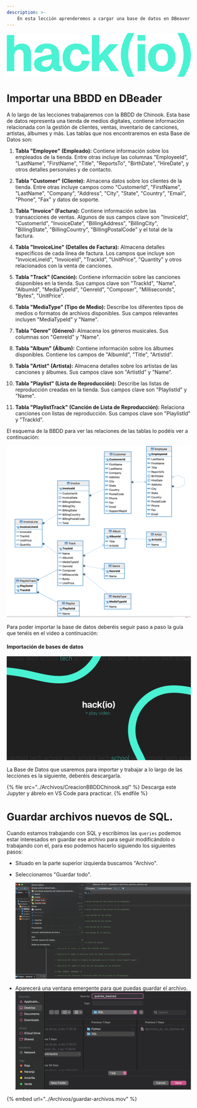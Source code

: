 ```yaml
---
description: >-
    En esta lección aprenderemos a cargar una base de datos en DBeaver desde un archivo SQL que encontraréis al final de esta lección.
---
```


<div style="text-align: center;">
  <img src="https://github.com/Hack-io-Data/Imagenes/blob/main/01-LogosHackio/logo_celeste@4x.png?raw=true" alt="esquema" />
</div>



# Importar una BBDD en DBeader

A lo largo de las lecciones trabajaremos con la BBDD de Chinook. Esta base de datos representa una tienda de medios digitales, contiene información relacionada con la gestión de clientes, ventas, inventario de canciones, artistas, álbumes y más. Las tablas que nos encontraremos en esta Base de Datos son:

1. **Tabla "Employee" (Empleado):** Contiene información sobre los empleados de la tienda. Entre otras incluye las columnas "EmployeeId", "LastName", "FirstName", "Title", "ReportsTo", "BirthDate", "HireDate", y otros detalles personales y de contacto.

2. **Tabla "Customer" (Cliente):** Almacena datos sobre los clientes de la tienda. Entre otras incluye campos como "CustomerId", "FirstName", "LastName", "Company", "Address", "City", "State", "Country", "Email", "Phone", "Fax" y datos de soporte.

3. **Tabla "Invoice" (Factura):** Contiene información sobre las transacciones de ventas. Algunos de sus campos clave son "InvoiceId", "CustomerId", "InvoiceDate", "BillingAddress", "BillingCity", "BillingState", "BillingCountry", "BillingPostalCode" y el total de la factura.

4. **Tabla "InvoiceLine" (Detalles de Factura):** Almacena detalles específicos de cada línea de factura. Los campos que incluye son "InvoiceLineId", "InvoiceId", "TrackId", "UnitPrice", "Quantity" y otros relacionados con la venta de canciones.

5. **Tabla "Track" (Canción):** Contiene información sobre las canciones disponibles en la tienda. Sus campos clave son "TrackId", "Name", "AlbumId", "MediaTypeId", "GenreId", "Composer", "Milliseconds", "Bytes", "UnitPrice".

6. **Tabla "MediaType" (Tipo de Medio):** Describe los diferentes tipos de medios o formatos de archivos disponibles. Sus campos relevantes incluyen "MediaTypeId" y "Name".

7. **Tabla "Genre" (Género):** Almacena los géneros musicales. Sus columnas son "GenreId" y "Name".

8. **Tabla "Album" (Álbum):** Contiene información sobre los álbumes disponibles. Contiene los campos de "AlbumId", "Title", "ArtistId".

9. **Tabla "Artist" (Artista):** Almacena detalles sobre los artistas de las canciones y álbumes. Sus campos clave son "ArtistId" y "Name".

10. **Tabla "Playlist" (Lista de Reproducción):** Describe las listas de reproducción creadas en la tienda. Sus campos clave son "PlaylistId" y "Name".

11. **Tabla "PlaylistTrack" (Canción de Lista de Reproducción):** Relaciona canciones con listas de reproducción. Sus campos clave son "PlaylistId" y "TrackId".

El esquema de la BBDD para ver las relaciones de las tablas lo podéis ver a continuación: 

![Esquema de la BBDD de Chinook](https://github.com/Hack-io-Data/Imagenes/blob/main/02-Imagenes/SQL/esquema-chinook.png?raw=true)


Para poder importar la base de datos deberéis seguir paso a paso la guía que tenéis en el video a continuación: 

#### Importación de bases de datos 

<div align="center">
  <a href="https://vimeo.com/922053418/b5e398d90e?share=copy">
    <img src="https://github.com/Hack-io-Data/Imagenes/blob/main/01-LogosHackio/Cabecera%20video%20Gitbook%20Hackio.png?raw=true" alt="Condicionales if" />
  </a>
</div>


La Base de Datos que usaremos para importar y trabajar a lo largo de las lecciones es la siguiente, deberéis descargarla.

{% file src="../Archivos/CreacionBBDDChinook.sql" %}
Descarga este Jupyter y ábrelo en VS Code para practicar.
{% endfile %}

# Guardar archivos nuevos de SQL.

Cuando estamos trabajando con SQL y escribimos las `queries` podemos estar interesados en guardar ese archivo para seguir modificándolo o trabajando con el, para eso podemos hacerlo siguiendo los siguientes pasos:
 - Situado en la parte superior izquierda buscamos "Archivo". 
 - Seleccionamos "Guardar todo".
 

   ![seleccion](https://github.com/Hack-io-Data/Imagenes/blob/main/04-Prework/SQL/guardar-sql.png?raw=true)
 

- Aparecerá una ventana emergente para que puedas guardar el archivo. 
    ![guardado](https://github.com/Hack-io-Data/Imagenes/blob/main/04-Prework/SQL/guardar-nombre-fichero.png?raw=true)



{% embed url="../Archivos/guardar-archivos.mov" %}

